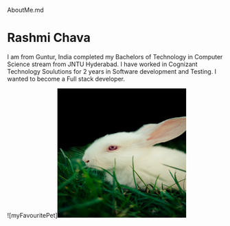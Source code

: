 AboutMe.md

# Rashmi Chava

I am from Guntur, India completed my Bachelors of Technology in Computer Science stream from JNTU Hyderabad. I have worked in Cognizant Technology Soulutions for 2 years in Software development and Testing. I wanted to become a Full stack developer.

![myFavouritePet]<img src="image/rabbit.jpg" width="300" height="300">

